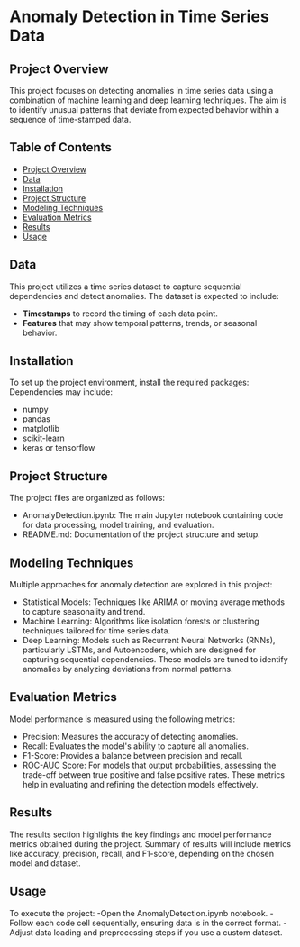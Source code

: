 # Anomaly Detection in Time Series Data

## Project Overview
This project focuses on detecting anomalies in time series data using a combination of machine learning and deep learning techniques. The aim is to identify unusual patterns that deviate from expected behavior within a sequence of time-stamped data.

## Table of Contents
- [Project Overview](#project-overview)
- [Data](#data)
- [Installation](#installation)
- [Project Structure](#project-structure)
- [Modeling Techniques](#modeling-techniques)
- [Evaluation Metrics](#evaluation-metrics)
- [Results](#results)
- [Usage](#usage)

## Data
This project utilizes a time series dataset to capture sequential dependencies and detect anomalies. The dataset is expected to include:
- **Timestamps** to record the timing of each data point.
- **Features** that may show temporal patterns, trends, or seasonal behavior.

## Installation
To set up the project environment, install the required packages:
Dependencies may include:
- numpy
- pandas
- matplotlib
- scikit-learn
- keras or tensorflow

## Project Structure
The project files are organized as follows:
- AnomalyDetection.ipynb: The main Jupyter notebook containing code for data processing, model training, and evaluation.
- README.md: Documentation of the project structure and setup.

## Modeling Techniques
Multiple approaches for anomaly detection are explored in this project:
- Statistical Models: Techniques like ARIMA or moving average methods to capture seasonality and trend.
- Machine Learning: Algorithms like isolation forests or clustering techniques tailored for time series data.
- Deep Learning: Models such as Recurrent Neural Networks (RNNs), particularly LSTMs, and Autoencoders, which are designed for capturing sequential dependencies.
These models are tuned to identify anomalies by analyzing deviations from normal patterns.

## Evaluation Metrics
Model performance is measured using the following metrics:
- Precision: Measures the accuracy of detecting anomalies.
- Recall: Evaluates the model's ability to capture all anomalies.
- F1-Score: Provides a balance between precision and recall.
- ROC-AUC Score: For models that output probabilities, assessing the trade-off between true positive and false positive rates.
These metrics help in evaluating and refining the detection models effectively.

## Results
The results section highlights the key findings and model performance metrics obtained during the project. Summary of results will include metrics like accuracy, precision, recall, and F1-score, depending on the chosen model and dataset.

## Usage
To execute the project:
-Open the AnomalyDetection.ipynb notebook.
-Follow each code cell sequentially, ensuring data is in the correct format.
-Adjust data loading and preprocessing steps if you use a custom dataset.
